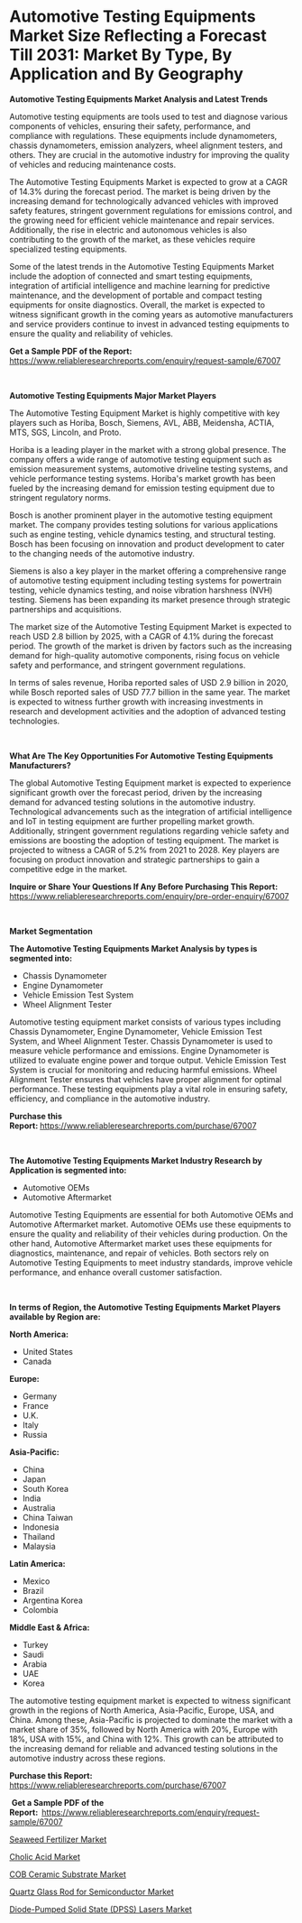 <p><h1>Automotive Testing Equipments Market Size Reflecting a Forecast Till 2031: Market By Type, By Application and By Geography</h1></p><p><strong>Automotive Testing Equipments Market Analysis and Latest Trends</strong></p>
<p><p>Automotive testing equipments are tools used to test and diagnose various components of vehicles, ensuring their safety, performance, and compliance with regulations. These equipments include dynamometers, chassis dynamometers, emission analyzers, wheel alignment testers, and others. They are crucial in the automotive industry for improving the quality of vehicles and reducing maintenance costs.</p><p>The Automotive Testing Equipments Market is expected to grow at a CAGR of 14.3% during the forecast period. The market is being driven by the increasing demand for technologically advanced vehicles with improved safety features, stringent government regulations for emissions control, and the growing need for efficient vehicle maintenance and repair services. Additionally, the rise in electric and autonomous vehicles is also contributing to the growth of the market, as these vehicles require specialized testing equipments.</p><p>Some of the latest trends in the Automotive Testing Equipments Market include the adoption of connected and smart testing equipments, integration of artificial intelligence and machine learning for predictive maintenance, and the development of portable and compact testing equipments for onsite diagnostics. Overall, the market is expected to witness significant growth in the coming years as automotive manufacturers and service providers continue to invest in advanced testing equipments to ensure the quality and reliability of vehicles.</p></p>
<p><strong>Get a Sample PDF of the Report:&nbsp;</strong> <a href="https://www.reliableresearchreports.com/enquiry/request-sample/67007">https://www.reliableresearchreports.com/enquiry/request-sample/67007</a></p>
<p>&nbsp;</p>
<p><strong>Automotive Testing Equipments Major Market Players</strong></p>
<p><p>The Automotive Testing Equipment Market is highly competitive with key players such as Horiba, Bosch, Siemens, AVL, ABB, Meidensha, ACTIA, MTS, SGS, Lincoln, and Proto. </p><p>Horiba is a leading player in the market with a strong global presence. The company offers a wide range of automotive testing equipment such as emission measurement systems, automotive driveline testing systems, and vehicle performance testing systems. Horiba's market growth has been fueled by the increasing demand for emission testing equipment due to stringent regulatory norms.</p><p>Bosch is another prominent player in the automotive testing equipment market. The company provides testing solutions for various applications such as engine testing, vehicle dynamics testing, and structural testing. Bosch has been focusing on innovation and product development to cater to the changing needs of the automotive industry.</p><p>Siemens is also a key player in the market offering a comprehensive range of automotive testing equipment including testing systems for powertrain testing, vehicle dynamics testing, and noise vibration harshness (NVH) testing. Siemens has been expanding its market presence through strategic partnerships and acquisitions.</p><p>The market size of the Automotive Testing Equipment Market is expected to reach USD 2.8 billion by 2025, with a CAGR of 4.1% during the forecast period. The growth of the market is driven by factors such as the increasing demand for high-quality automotive components, rising focus on vehicle safety and performance, and stringent government regulations.</p><p>In terms of sales revenue, Horiba reported sales of USD 2.9 billion in 2020, while Bosch reported sales of USD 77.7 billion in the same year. The market is expected to witness further growth with increasing investments in research and development activities and the adoption of advanced testing technologies.</p></p>
<p>&nbsp;</p>
<p><strong>What Are The Key Opportunities For Automotive Testing Equipments Manufacturers?</strong></p>
<p><p>The global Automotive Testing Equipment market is expected to experience significant growth over the forecast period, driven by the increasing demand for advanced testing solutions in the automotive industry. Technological advancements such as the integration of artificial intelligence and IoT in testing equipment are further propelling market growth. Additionally, stringent government regulations regarding vehicle safety and emissions are boosting the adoption of testing equipment. The market is projected to witness a CAGR of 5.2% from 2021 to 2028. Key players are focusing on product innovation and strategic partnerships to gain a competitive edge in the market.</p></p>
<p><strong>Inquire or Share Your Questions If Any Before Purchasing This Report:</strong> <a href="https://www.reliableresearchreports.com/enquiry/pre-order-enquiry/67007">https://www.reliableresearchreports.com/enquiry/pre-order-enquiry/67007</a></p>
<p>&nbsp;</p>
<p><strong>Market Segmentation</strong></p>
<p><strong>The Automotive Testing Equipments Market Analysis by types is segmented into:</strong></p>
<p><ul><li>Chassis Dynamometer</li><li>Engine Dynamometer</li><li>Vehicle Emission Test System</li><li>Wheel Alignment Tester</li></ul></p>
<p><p>Automotive testing equipment market consists of various types including Chassis Dynamometer, Engine Dynamometer, Vehicle Emission Test System, and Wheel Alignment Tester. Chassis Dynamometer is used to measure vehicle performance and emissions. Engine Dynamometer is utilized to evaluate engine power and torque output. Vehicle Emission Test System is crucial for monitoring and reducing harmful emissions. Wheel Alignment Tester ensures that vehicles have proper alignment for optimal performance. These testing equipments play a vital role in ensuring safety, efficiency, and compliance in the automotive industry.</p></p>
<p><strong>Purchase this Report:&nbsp;</strong><a href="https://www.reliableresearchreports.com/purchase/67007">https://www.reliableresearchreports.com/purchase/67007</a></p>
<p>&nbsp;</p>
<p><strong>The Automotive Testing Equipments Market Industry Research by Application is segmented into:</strong></p>
<p><ul><li>Automotive OEMs</li><li>Automotive Aftermarket</li></ul></p>
<p><p>Automotive Testing Equipments are essential for both Automotive OEMs and Automotive Aftermarket market. Automotive OEMs use these equipments to ensure the quality and reliability of their vehicles during production. On the other hand, Automotive Aftermarket market uses these equipments for diagnostics, maintenance, and repair of vehicles. Both sectors rely on Automotive Testing Equipments to meet industry standards, improve vehicle performance, and enhance overall customer satisfaction.</p></p>
<p>&nbsp;</p>
<p><strong>In terms of Region, the Automotive Testing Equipments Market Players available by Region are:</strong></p>
<p>
    <p> <strong> North America: </strong>
        <ul>
            <li>United States</li>
            <li>Canada</li>
        </ul>
        </p> 
    <p> <strong> Europe: </strong>
        <ul>
            <li>Germany</li>
            <li>France</li>
            <li>U.K.</li>
            <li>Italy</li>
            <li>Russia</li>
        </ul>
        </p> 
    <p> <strong> Asia-Pacific: </strong>
        <ul>
            <li>China</li>
            <li>Japan</li>
            <li>South Korea</li>
            <li>India</li>
            <li>Australia</li>
            <li>China Taiwan</li>
            <li>Indonesia</li>
            <li>Thailand</li>
            <li>Malaysia</li>
        </ul>
        </p> 
    <p> <strong> Latin America: </strong>
        <ul>
            <li>Mexico</li>
            <li>Brazil</li>
            <li>Argentina Korea</li>
            <li>Colombia</li>
        </ul>
        </p> 
    <p> <strong> Middle East & Africa: </strong>
        <ul>
            <li>Turkey</li>
            <li>Saudi</li>
            <li>Arabia</li>
            <li>UAE</li>
            <li>Korea</li>
        </ul>
    </p>
    </p>
<p><p>The automotive testing equipment market is expected to witness significant growth in the regions of North America, Asia-Pacific, Europe, USA, and China. Among these, Asia-Pacific is projected to dominate the market with a market share of 35%, followed by North America with 20%, Europe with 18%, USA with 15%, and China with 12%. This growth can be attributed to the increasing demand for reliable and advanced testing solutions in the automotive industry across these regions.</p></p>
<p><strong>Purchase this Report: </strong><a href="https://www.reliableresearchreports.com/purchase/67007">https://www.reliableresearchreports.com/purchase/67007</a></p>
<p>&nbsp;<strong>Get a Sample PDF of the Report:&nbsp;&nbsp;</strong><a href="https://www.reliableresearchreports.com/enquiry/request-sample/67007">https://www.reliableresearchreports.com/enquiry/request-sample/67007</a></p>
<p><strong></strong></p>
<p><p><a href="https://frill-swim-3cd.notion.site/Seaweed-Fertilizer-Market-A-Comprehensive-Report-of-its-Market-Share-Growth-Trends-2024-2031-e0bab1896e814f81a631e49dc436df27">Seaweed Fertilizer Market</a></p><p><a href="https://cautious-neon-760.notion.site/Cholic-Acid-Market-Size-Growth-and-Forecast-from-2024-2031-9f91a68394fb44bc82948caf82af30fb">Cholic Acid Market</a></p><p><a href="https://view.publitas.com/reportprime-1/cob-ceramic-substrate-market-provides-a-comprehensive-analysis-including-a-macro-overview-of-the-market-as-well-as-micro-details-such-as-market-size-and-competitive-landscape/">COB Ceramic Substrate Market</a></p><p><a href="https://view.publitas.com/reportprime-1/quartz-glass-rod-for-semiconductor-market-size-growth-outlook-from-2024-to-2031-projecting-at-markets-trends-analysis-by-application-regional-outlook-and-revenue/">Quartz Glass Rod for Semiconductor Market</a></p><p><a href="https://gentle-editor-9db.notion.site/Diode-Pumped-Solid-State-DPSS-Lasers-Market-Challenges-Opportunities-and-Growth-Drivers-and-Maj-76919da9d67d4329ae5c1a8eaf30ad5e">Diode-Pumped Solid State (DPSS) Lasers Market</a></p></p>